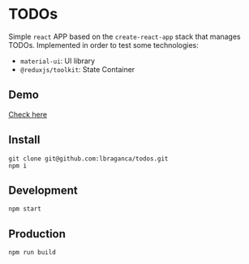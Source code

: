 # TODOs

Simple `react` APP based on the `create-react-app` stack that manages TODOs. Implemented in order to test some technologies:

* `material-ui`: UI library
* `@reduxjs/toolkit`: State Container

## Demo

[Check here](https://ecstatic-roentgen-496305.netlify.app/)

## Install

```
git clone git@github.com:lbraganca/todos.git
npm i
```

## Development

```
npm start
```

## Production

```
npm run build
```